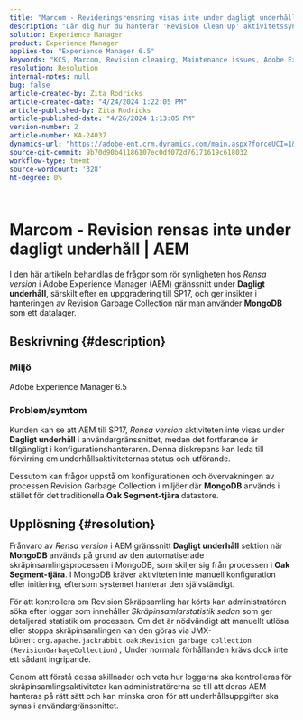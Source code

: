 ```yaml
---
title: "Marcom - Revideringsrensning visas inte under dagligt underhåll | AEM"
description: "Lär dig hur du hanterar 'Revision Clean Up' aktivitetssynlighet och skräpinsamling i Adobe Experience Manager med MongoDB."
solution: Experience Manager
product: Experience Manager
applies-to: "Experience Manager 6.5"
keywords: "KCS, Marcom, Revision cleaning, Maintenance issues, Adobe Experience Manager, AEM, UI"
resolution: Resolution
internal-notes: null
bug: false
article-created-by: Zita Rodricks
article-created-date: "4/24/2024 1:22:05 PM"
article-published-by: Zita Rodricks
article-published-date: "4/26/2024 1:13:05 PM"
version-number: 2
article-number: KA-24037
dynamics-url: "https://adobe-ent.crm.dynamics.com/main.aspx?forceUCI=1&pagetype=entityrecord&etn=knowledgearticle&id=0d97baa2-3d02-ef11-a1fe-6045bd0065b6"
source-git-commit: 9b70d90b41186107ec0df072d76171619c618032
workflow-type: tm+mt
source-wordcount: '328'
ht-degree: 0%

---
```


# Marcom - Revision rensas inte under dagligt underhåll | AEM


I den här artikeln behandlas de frågor som rör synligheten hos *Rensa version* i Adobe Experience Manager (AEM) gränssnitt under <b>Dagligt underhåll</b>, särskilt efter en uppgradering till SP17, och ger insikter i hanteringen av Revision Garbage Collection när man använder <b>MongoDB</b> som ett datalager.

## Beskrivning {#description}


### Miljö

Adobe Experience Manager 6.5



### Problem/symtom

Kunden kan se att AEM till SP17, *Rensa version* aktiviteten inte visas under <b>Dagligt underhåll</b> i användargränssnittet, medan det fortfarande är tillgängligt i konfigurationshanteraren. Denna diskrepans kan leda till förvirring om underhållsaktiviteternas status och utförande.

Dessutom kan frågor uppstå om konfigurationen och övervakningen av processen Revision Garbage Collection i miljöer där <b>MongoDB</b> används i stället för det traditionella <b>Oak Segment-tjära</b> datastore.


## Upplösning {#resolution}


Frånvaro av *Rensa version* i AEM gränssnitt <b>Dagligt underhåll</b> sektion när <b>MongoDB</b> används på grund av den automatiserade skräpinsamlingsprocessen i MongoDB, som skiljer sig från processen i <b>Oak Segment-tjära</b>. I MongoDB kräver aktiviteten inte manuell konfiguration eller initiering, eftersom systemet hanterar den självständigt.

För att kontrollera om Revision Skräpsamling har körts kan administratören söka efter loggar som innehåller *Skräpinsamlarstatistik sedan* som ger detaljerad statistik om processen. Om det är nödvändigt att manuellt utlösa eller stoppa skräpinsamlingen kan den göras via JMX-bönen: `org.apache.jackrabbit.oak:Revision garbage collection (RevisionGarbageCollection),` Under normala förhållanden krävs dock inte ett sådant ingripande.

Genom att förstå dessa skillnader och veta hur loggarna ska kontrolleras för skräpinsamlingsaktiviteter kan administratörerna se till att deras AEM hanteras på rätt sätt och kan minska oron för att underhållsuppgifter ska synas i användargränssnittet.
